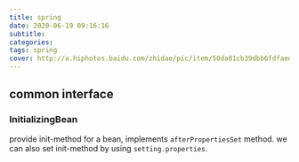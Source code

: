 ```yaml
---
title: spring
date: 2020-06-19 09:16:16
subtitle:
categories:
tags: spring
cover: http://a.hiphotos.baidu.com/zhidao/pic/item/50da81cb39dbb6fdfaede00c0a24ab18972b3761.jpg
---
```


## common interface
### InitializingBean
provide init-method for a bean, implements `afterPropertiesSet` method.
we can also set init-method by using `setting.properties`. 